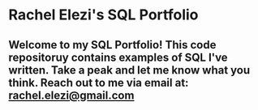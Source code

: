 # Rachel Elezi's SQL Portfolio

## Welcome to my SQL Portfolio! This code repositoruy contains examples of SQL I've written. Take a peak and let me know what you think. Reach out to me via email at: rachel.elezi@gmail.com
